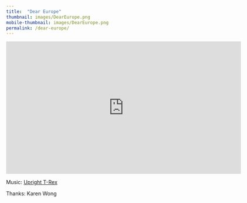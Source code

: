 ```yaml
---
title:  "Dear Europe"
thumbnail: images/DearEurope.png
mobile-thumbnail: images/DearEurope.png
permalink: /dear-europe/
---
```


<div class='embed-container'>
    <iframe src="https://player.vimeo.com/video/117219930" width="640" height="360" frameborder="0" webkitallowfullscreen mozallowfullscreen allowfullscreen></iframe>
</div>

Music: [Upright T-Rex](http://uprighttrexmusic.com)

Thanks: Karen Wong


